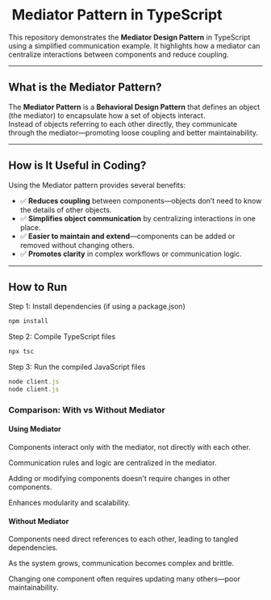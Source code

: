 # ​ Mediator Pattern in TypeScript

This repository demonstrates the **Mediator Design Pattern** in TypeScript using a simplified communication example. It highlights how a mediator can centralize interactions between components and reduce coupling.

---

## What is the Mediator Pattern?

The **Mediator Pattern** is a **Behavioral Design Pattern** that defines an object (the mediator) to encapsulate how a set of objects interact.  
Instead of objects referring to each other directly, they communicate through the mediator—promoting loose coupling and better maintainability.

---

## How is It Useful in Coding?

Using the Mediator pattern provides several benefits:

- ✅ **Reduces coupling** between components—objects don’t need to know the details of other objects.  
- ✅ **Simplifies object communication** by centralizing interactions in one place.  
- ✅ **Easier to maintain and extend**—components can be added or removed without changing others.  
- ✅ **Promotes clarity** in complex workflows or communication logic.

---
## How to Run

 Step 1: Install dependencies (if using a package.json)
```typescript
npm install
```
 Step 2: Compile TypeScript files
```typescript
npx tsc
```
 Step 3: Run the compiled JavaScript files

```typescript
node client.js
node client.js
```
### Comparison: With vs Without Mediator

#### Using Mediator

Components interact only with the mediator, not directly with each other.

Communication rules and logic are centralized in the mediator.

Adding or modifying components doesn't require changes in other components.

Enhances modularity and scalability.

#### Without Mediator

Components need direct references to each other, leading to tangled dependencies.

As the system grows, communication becomes complex and brittle.

Changing one component often requires updating many others—poor maintainability.
